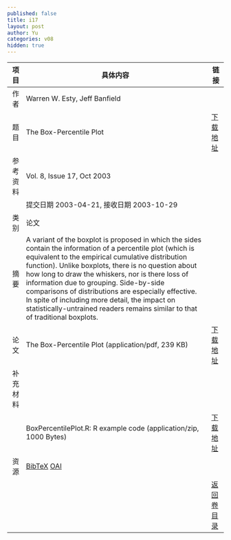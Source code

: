```yaml
---
published: false
title: i17
layout: post
author: Yu
categories: v08
hidden: true
---
```


| 项目 | 具体内容 | 链接 |
|---:|---|---|
| 作者 | Warren W. Esty, Jeff Banfield| |
| 题目 |The Box-Percentile Plot | [下载地址](http://www.jstatsoft.org/v08/i17/paper) |
| 参考资料 |Vol. 8, Issue 17, Oct 2003 | |
| | 提交日期 2003-04-21, 接收日期 2003-10-29| | 
| 类别 | 论文| |
| 摘要 | A variant of the boxplot is proposed in which the sides contain the information of a percentile plot (which is equivalent to the empirical cumulative distribution function). Unlike boxplots, there is no question about how long to draw the whiskers, nor is there loss of information due to grouping. Side-by-side comparisons of distributions are especially effective. In spite of including more detail, the impact on statistically-untrained readers remains similar to that of traditional boxplots.| |
| 论文 | The Box-Percentile Plot  (application/pdf, 239 KB)| [下载地址](http://www.jstatsoft.org/v08/i17/paper) |
| 补充材料 | | |
| |BoxPercentilePlot.R: R example code  (application/zip, 1000 Bytes)|  [下载地址](http://www.jstatsoft.org/v08/i17/supp/1) |
| 资源 | [BibTeX](http://www.jstatsoft.org/v08/i17/bibtex) [OAI](http://www.jstatsoft.org/oai?verb=GetRecord&identifier=oai.jstatsoft/v08/i17&prefix=oai_dc)| |
| |  | [返回卷目录]({{site.baseurl}}/volume/v08.html) |